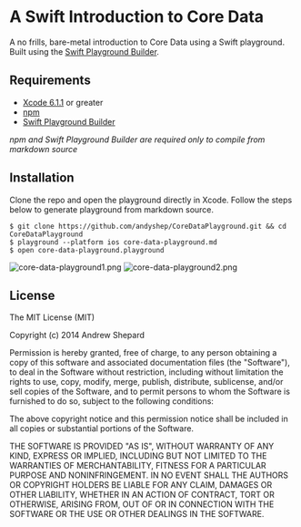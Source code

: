 # A Swift Introduction to Core Data

A no frills, bare-metal introduction to Core Data using a Swift playground. Built using the [Swift Playground Builder](https://github.com/jas/swift-playground-builder).

## Requirements
* [Xcode 6.1.1](https://developer.apple.com/xcode/downloads/) or greater
* [npm](https://github.com/npm/npm)
* [Swift Playground Builder](https://github.com/jas/swift-playground-builder)

*npm and Swift Playground Builder are required only to compile from markdown source*

## Installation

Clone the repo and open the playground directly in Xcode. Follow the steps below to generate playground from markdown source.

	$ git clone https://github.com/andyshep/CoreDataPlayground.git && cd CoreDataPlayground
	$ playground --platform ios core-data-playground.md
	$ open core-data-playground.playground

![core-data-playground1.png](http://i.imgur.com/67CccNj.png)
![core-data-playground2.png](http://i.imgur.com/66yHDvG.png)
	
## License

The MIT License (MIT)

Copyright (c) 2014 Andrew Shepard

Permission is hereby granted, free of charge, to any person obtaining a copy of this software and associated documentation files (the "Software"), to deal in the Software without restriction, including without limitation the rights to use, copy, modify, merge, publish, distribute, sublicense, and/or sell copies of the Software, and to permit persons to whom the Software is furnished to do so, subject to the following conditions:

The above copyright notice and this permission notice shall be included in all copies or substantial portions of the Software.

THE SOFTWARE IS PROVIDED "AS IS", WITHOUT WARRANTY OF ANY KIND, EXPRESS OR IMPLIED, INCLUDING BUT NOT LIMITED TO THE WARRANTIES OF MERCHANTABILITY, FITNESS FOR A PARTICULAR PURPOSE AND NONINFRINGEMENT. IN NO EVENT SHALL THE AUTHORS OR COPYRIGHT HOLDERS BE LIABLE FOR ANY CLAIM, DAMAGES OR OTHER LIABILITY, WHETHER IN AN ACTION OF CONTRACT, TORT OR OTHERWISE, ARISING FROM, OUT OF OR IN CONNECTION WITH THE SOFTWARE OR THE USE OR OTHER DEALINGS IN THE SOFTWARE.
